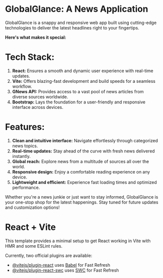 # GlobalGlance: A News Application

GlobalGlance is a snappy and responsive web app built using cutting-edge technologies to deliver the latest headlines right to your fingertips. 

**Here's what makes it special:**

# Tech Stack:

1) **React:** Ensures a smooth and dynamic user experience with real-time updates.
2) **Vite:** Offers blazing-fast development and build speeds for a seamless workflow.
3) **GNews API:** Provides access to a vast pool of news articles from diverse sources worldwide.
4) **Bootstrap:** Lays the foundation for a user-friendly and responsive interface across devices.

# Features:

1) **Clean and intuitive interface:** Navigate effortlessly through categorized news topics.
2) **Real-time updates:** Stay ahead of the curve with fresh news delivered instantly.
3) **Global reach:** Explore news from a multitude of sources all over the world.
4) **Responsive design:** Enjoy a comfortable reading experience on any device.
5) **Lightweight and efficient:** Experience fast loading times and optimized performance.

Whether you're a news junkie or just want to stay informed, GlobalGlance is your one-stop shop for the latest happenings. Stay tuned for future updates and customization options!


# React + Vite

This template provides a minimal setup to get React working in Vite with HMR and some ESLint rules.

Currently, two official plugins are available:

- [@vitejs/plugin-react](https://github.com/vitejs/vite-plugin-react/blob/main/packages/plugin-react/README.md) uses [Babel](https://babeljs.io/) for Fast Refresh
- [@vitejs/plugin-react-swc](https://github.com/vitejs/vite-plugin-react-swc) uses [SWC](https://swc.rs/) for Fast Refresh

